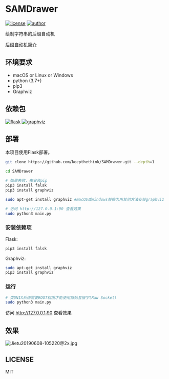 # SAMDrawer

[![license](https://img.shields.io/github/license/keepthethink/SAMDrawer.svg)](https://github.com/keepthethink/SAMDrawer/blob/master/LICENSE)
[![author](https://img.shields.io/badge/Author-Helium-blue.svg)](https://github.com/keepthethink/)

绘制字符串的后缀自动机

[后缀自动机简介](https://oi-wiki.org/string/sam/)

## 环境要求

* macOS or Linux or Windows
* python (3.7+)
* pip3
* Graphviz

## 依赖包

[![flask](https://img.shields.io/pypi/v/flask.svg?label=flask)](https://pypi.org/project/flask/)
[![graphviz](https://img.shields.io/pypi/v/graphviz.svg?label=graphviz)](https://pypi.org/project/graphviz/)

## 部署

本项目使用Flask部署。

```bash
git clone https://github.com/keepthethink/SAMDrawer.git --depth=1

cd SAMDrawer

# 如果失败，先安装pip
pip3 install falsk
pip3 install graphviz

sudo apt-get install graphviz #macOS或Windows替换为用其他方法安装graphviz

# 访问 http://127.0.0.1:90 查看效果
sudo python3 main.py
```

### 安装依赖项

Flask:
```bash
pip3 install falsk
```

Graphviz:
```bash
sudo apt-get install graphviz
pip3 install graphviz
```

### 运行

```bash
# 类UNIX系统需要ROOT权限才能使用原始套接字(Raw Socket)
sudo python3 main.py
```
访问 <http://127.0.0.1:90> 查看效果

## 效果

![Jietu20190608-105220@2x.jpg](https://i.loli.net/2019/06/08/5cfb234837eba96917.jpg)

## LICENSE

MIT
